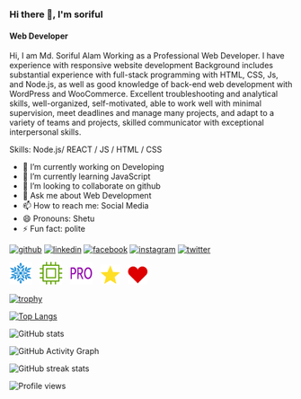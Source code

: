 ### Hi there 👋, I'm soriful
#### Web Developer


Hi, I am Md. Soriful Alam  Working as a Professional Web Developer. I have experience with responsive website development Background includes substantial experience with full-stack programming with HTML, CSS, Js, and Node.js, as well as good knowledge of back-end web development with WordPress and WooCommerce. Excellent troubleshooting and analytical skills, well-organized, self-motivated, able to work well with minimal supervision, meet deadlines and manage many projects, and adapt to a variety of teams and projects, skilled communicator with exceptional interpersonal skills.

Skills: Node.js/ REACT / JS / HTML / CSS

- 🔭 I’m currently working on Developing 
- 🌱 I’m currently learning JavaScript 
- 👯 I’m looking to collaborate on github 
- 💬 Ask me about Web Development 
- 📫 How to reach me: Social Media 
- 😄 Pronouns: Shetu 
- ⚡ Fun fact: polite 


[<img src='https://cdn.jsdelivr.net/npm/simple-icons@3.0.1/icons/github.svg' alt='github' height='40'>](https://github.com/sorifulalam)  [<img src='https://cdn.jsdelivr.net/npm/simple-icons@3.0.1/icons/linkedin.svg' alt='linkedin' height='40'>](https://www.linkedin.com/in/soriful-alam-shetu-a3b26020b/)  [<img src='https://cdn.jsdelivr.net/npm/simple-icons@3.0.1/icons/facebook.svg' alt='facebook' height='40'>](https://www.facebook.com/https://www.facebook.com/profile.php?id=100010657595758)  [<img src='https://cdn.jsdelivr.net/npm/simple-icons@3.0.1/icons/instagram.svg' alt='instagram' height='40'>](https://www.instagram.com/soriful__alam/)  [<img src='https://cdn.jsdelivr.net/npm/simple-icons@3.0.1/icons/twitter.svg' alt='twitter' height='40'>](https://twitter.com/https://twitter.com/SorifulShetu)  

<a href='https://archiveprogram.github.com/'><img src='https://raw.githubusercontent.com/acervenky/animated-github-badges/master/assets/acbadge.gif' width='40' height='40'></a> <a href='https://docs.github.com/en/developers'><img src='https://raw.githubusercontent.com/acervenky/animated-github-badges/master/assets/devbadge.gif' width='40' height='40'></a> <a href='https://github.com/pricing'><img src='https://raw.githubusercontent.com/acervenky/animated-github-badges/master/assets/pro.gif' width='40' height='40'></a> <a href='https://stars.github.com/'><img src='https://raw.githubusercontent.com/acervenky/animated-github-badges/master/assets/starbadge.gif' width='35' height='35'></a> <a href='https://docs.github.com/en/github/supporting-the-open-source-community-with-github-sponsors'><img src='https://raw.githubusercontent.com/acervenky/animated-github-badges/master/assets/sponsorbadge.gif' width='35' height='35'></a> 

[![trophy](https://github-profile-trophy.vercel.app/?username=sorifulalam)](https://github.com/ryo-ma/github-profile-trophy)

[![Top Langs](https://github-readme-stats.vercel.app/api/top-langs/?username=sorifulalam)](https://github.com/anuraghazra/github-readme-stats)

![GitHub stats](https://github-readme-stats.vercel.app/api?username=sorifulalam&show_icons=true&count_private=true)  

![GitHub Activity Graph](https://activity-graph.herokuapp.com/graph?username=sorifulalam)  

![GitHub streak stats](https://github-readme-streak-stats.herokuapp.com/?user=sorifulalam)  

![Profile views](https://gpvc.arturio.dev/sorifulalam)  
